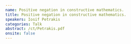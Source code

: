 ```yaml
---
name: Positive negation in constructive mathematics.
title: Positive negation in constructive mathematics.
speakers: Iosif Petrakis
categories: Talk
abstract: /ct/Petrakis.pdf
onsite: false
---
```

